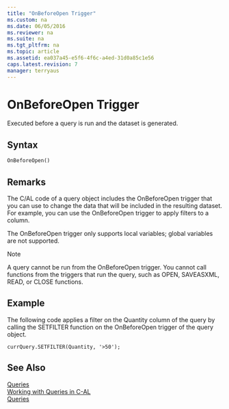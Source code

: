 ```yaml
---
title: "OnBeforeOpen Trigger"
ms.custom: na
ms.date: 06/05/2016
ms.reviewer: na
ms.suite: na
ms.tgt_pltfrm: na
ms.topic: article
ms.assetid: ea037a45-e5f6-4f6c-a4ed-31d0a85c1e56
caps.latest.revision: 7
manager: terryaus
---
```

# OnBeforeOpen Trigger
Executed before a query is run and the dataset is generated.  
  
## Syntax  
  
```vb  
OnBeforeOpen()  
```  
  
## Remarks  
 The C\/AL code of a query object includes the OnBeforeOpen trigger that you can use to change the data that will be included in the resulting dataset. For example, you can use the OnBeforeOpen trigger to apply filters to a column.  
  
 The OnBeforeOpen trigger only supports local variables; global variables are not supported.  
  
> [!NOTE]  
>  A query cannot be run from the OnBeforeOpen trigger. You cannot call functions from the triggers that run the query, such as OPEN, SAVEASXML, READ, or CLOSE functions.  
  
## Example  
 The following code applies a filter on the Quantity column of the query by calling the SETFILTER function on the OnBeforeOpen trigger of the query object.  
  
```  
currQuery.SETFILTER(Quantity, '>50');  
```  
  
## See Also  
 [Queries](../dynamics-nav/Queries.md)   
 [Working with Queries in C\-AL](../dynamics-nav/Working-with-Queries-in-C-AL.md)   
 [Queries](../dynamics-nav/Queries.md)